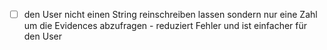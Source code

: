 - [ ] den User nicht einen String reinschreiben lassen sondern nur eine Zahl um die Evidences abzufragen - reduziert Fehler und ist einfacher für den User